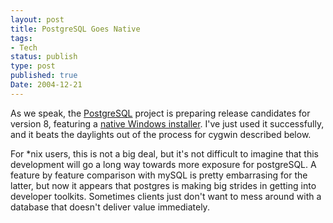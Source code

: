 ```yaml
---
layout: post
title: PostgreSQL Goes Native
tags:
- Tech
status: publish
type: post
published: true
Date: 2004-12-21
---
```

As we speak, the [PostgreSQL](http://www.postgresql.org) project is preparing release candidates for version 8, featuring a [native Windows installer](http://pgfoundry.org/projects/pginstaller).  I've just used it successfully, and it beats the daylights out of the process for cygwin described below.

For *nix users, this is not a big deal, but it's not difficult to imagine that this development will go a long way towards more exposure for postgreSQL.  A feature by feature comparison with mySQL is pretty embarrasing for the latter, but now it appears that postgres is making big strides in getting into developer toolkits.  Sometimes clients just don't want to mess around with a database that doesn't deliver value immediately.